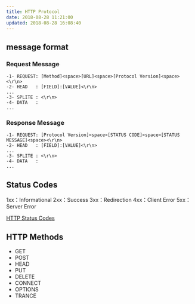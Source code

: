 ```yaml
---
title: HTTP Protocol
date: 2018-08-28 11:21:00
updated: 2018-08-28 16:08:40
---
```

## message format

### Request Message

```
-1- REQUEST: [Method]<space>[URL]<space>[Protocol Version]<space><\r\n>
-2- HEAD   : [FIELD]:[VALUE]<\r\n>
...
-3- SPLITE : <\r\n>
-4- DATA   :
...
```

### Response Message

```
-1- REQUEST: [Protocol Version]<space>[STATUS CODE]<space>[STATUS MESSAGE]<space><\r\n>
-2- HEAD   : [FIELD]:[VALUE]<\r\n>
...
-3- SPLITE : <\r\n>
-4- DATA   :
...
```

## Status Codes

1xx：Informational
2xx：Success
3xx：Redirection
4xx：Client Error
5xx：Server Error

[HTTP Status Codes](https://www.restapitutorial.com/httpstatuscodes.html)

## HTTP Methods

- GET
- POST
- HEAD
- PUT
- DELETE
- CONNECT
- OPTIONS
- TRANCE



